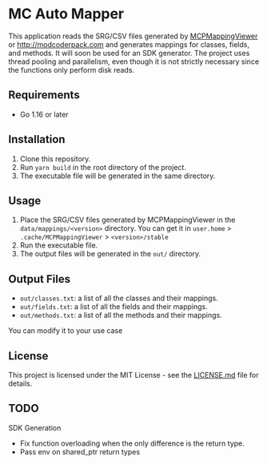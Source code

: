 # MC Auto Mapper

This application reads the SRG/CSV files generated by [MCPMappingViewer](https://github.com/bspkrs/MCPMappingViewer) or http://modcoderpack.com and generates mappings for classes, fields, and methods. It will soon be used for an SDK generator. The project uses thread pooling and parallelism, even though it is not strictly necessary since the functions only perform disk reads.

## Requirements

- Go 1.16 or later

## Installation

1. Clone this repository.
2. Run `yarn build` in the root directory of the project.
3. The executable file will be generated in the same directory.

## Usage

1. Place the SRG/CSV files generated by MCPMappingViewer in the `data/mappings/<version>` directory. You can get it in `user.home` > `.cache/MCPMappingViewer` > `<version>/stable`
2. Run the executable file.
3. The output files will be generated in the `out/` directory.

## Output Files

- `out/classes.txt`: a list of all the classes and their mappings.
- `out/fields.txt`: a list of all the fields and their mappings.
- `out/methods.txt`: a list of all the methods and their mappings.

You can modify it to your use case

## License

This project is licensed under the MIT License - see the [LICENSE.md](LICENSE.md) file for details.

## TODO

SDK Generation

- Fix function overloading when the only difference is the return type.
- Pass env on shared_ptr return types
